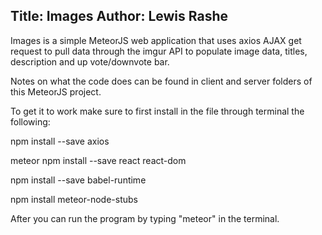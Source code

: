 Title: Images                 Author: Lewis Rashe
----------------------------------

Images is a simple MeteorJS web application that uses axios AJAX get
request to pull data through the imgur API to populate image data,
titles, description and up vote/downvote bar.

Notes on what the code does can be found in client and server folders of this MeteorJS project.

To get it to work make sure to first install in the file through terminal the following:

npm install --save axios

meteor npm install --save react react-dom

npm install --save babel-runtime

npm install meteor-node-stubs

After you can run the program by typing "meteor" in the terminal.
